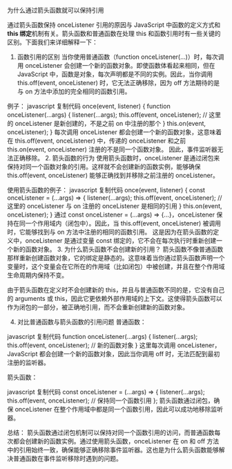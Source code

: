 为什么通过箭头函数就可以保持引用

通过箭头函数保持 onceListener 引用的原因与 JavaScript 中函数的定义方式和**this 绑定**机制有关。箭头函数和普通函数在处理 this 和函数引用时有一些关键的区别。下面我们来详细解释一下：

1. 函数引用的区别
当你使用普通函数（function onceListener(...)）时，每次调用 onceListener 会创建一个新的函数对象。即使函数体看起来相同，但在 JavaScript 中，函数是对象，每次声明都是不同的实例。因此，当你调用 this.off(event, onceListener) 时，它无法正确移除，因为 off 方法期待的是与 on 方法中添加的完全相同的函数引用。

例子：
javascript
复制代码
once(event, listener) {
    function onceListener(...args) {
        listener(...args);
        this.off(event, onceListener); // 这里的 onceListener 是新创建的，不是之前 on 中注册的那个
    }
    this.on(event, onceListener);
}
每次调用 onceListener 都会创建一个新的函数对象，这意味着在 this.off(event, onceListener) 中，传递的 onceListener 和之前 this.on(event, onceListener) 注册的不是同一个函数对象。
因此，事件监听器无法正确移除。
2. 箭头函数的行为
使用箭头函数时，onceListener 是通过闭包来保持对同一个函数对象的引用。这样就不会创建新的函数实例，能够确保 this.off(event, onceListener) 能够正确找到并移除之前注册的 onceListener。

使用箭头函数的例子：
javascript
复制代码
once(event, listener) {
    const onceListener = (...args) => {
        listener(...args);
        this.off(event, onceListener);  // 这里的 onceListener 与 on 注册的 onceListener 是相同的引用
    }
    this.on(event, onceListener);
}
通过 const onceListener = (...args) => {...}，onceListener 保持在同一个作用域内（闭包中）。因此，当 this.off(event, onceListener) 被调用时，它能够找到与 on 方法中注册的相同的函数引用。
这是因为在箭头函数的定义中，onceListener 是通过变量 const 绑定的，它不会在每次执行时重新创建一个新的函数对象。
3. 为什么箭头函数不会创建新的引用？
箭头函数不像普通函数那样重新创建函数对象，它的绑定是静态的。这意味着当你通过箭头函数声明一个变量时，这个变量会在它所在的作用域（比如闭包）中被创建，并且在整个作用域生命周期内保持不变。

由于箭头函数在定义时不会创建新的 this，并且与普通函数不同的是，它没有自己的 arguments 或 this，因此它更依赖外部作用域的上下文。这使得箭头函数可以作为闭包的一部分，被正确地引用，而不会重新创建新的函数对象。

4. 对比普通函数与箭头函数的引用问题
普通函数：

javascript
复制代码
function onceListener(...args) {
    listener(...args);
    this.off(event, onceListener); // 新的函数对象
}
这里每次调用 onceListener，JavaScript 都会创建一个新的函数对象，因此当你调用 off 时，无法匹配到最初注册的监听器。

箭头函数：

javascript
复制代码
const onceListener = (...args) => {
    listener(...args);
    this.off(event, onceListener); // 保持同一个函数引用
};
箭头函数通过闭包，确保 onceListener 在整个作用域中都是同一个函数引用，因此可以成功地移除监听器。

总结：
箭头函数通过闭包机制可以保持对同一个函数引用的访问，而普通函数每次都会创建新的函数实例。通过使用箭头函数，onceListener 在 on 和 off 方法中的引用始终一致，确保能够正确移除事件监听器。这也是为什么箭头函数能够解决普通函数在事件监听移除时遇到的问题。